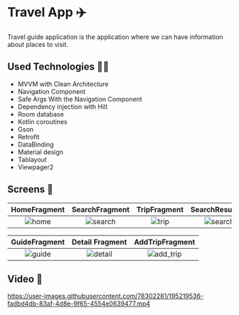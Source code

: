 # Travel App :airplane:
Travel guide application is the application where we can have information about places to visit.

## Used Technologies 👨‍💻

 - MVVM with Clean Architecture
 - Navigation Component
 - Safe Args With the Navigation Component
 - Dependency injection with Hilt 
 - Room database
 - Kotlin coroutines
 - Gson
 - Retrofit
 - DataBinding
 - Material design
 - Tablayout
 - Viewpager2
 
## Screens 📱

HomeFragment        | SearchFragment | TripFragment |SearchResultFragment       
:-------------------------:|:-------------------------:|:-------------------------: |:-------------------------:
![home](https://user-images.githubusercontent.com/78302281/195216475-ee983248-4c22-496a-8017-4ce921ce7b4e.png) | ![search](https://user-images.githubusercontent.com/78302281/195216493-3d39fef1-7252-418a-9853-6b202c42a336.png) |![trip](https://user-images.githubusercontent.com/78302281/195216790-61db1547-a96a-411f-9fca-352c3f156b1f.png) |![search_result](https://user-images.githubusercontent.com/78302281/195217151-2b9881e2-d0e6-431f-b8c3-fd1a75246243.png)
 
 
 GuideFragment        | Detail Fragment | AddTripFragment 
:-------------------------:|:-------------------------:|:-------------------------:
![guide](https://user-images.githubusercontent.com/78302281/195216962-117c0c40-cafa-4882-96eb-5961dbff5542.png) | ![detail](https://user-images.githubusercontent.com/78302281/195216983-429e47d4-3908-4fae-a0b5-60ccbed1b8d4.png) | ![add_trip](https://user-images.githubusercontent.com/78302281/195217024-a5e29821-3c01-447e-aa03-87391dee2845.png)

## Video 🎥

https://user-images.githubusercontent.com/78302281/195219536-fadbd4db-83af-4d8e-9f65-4554e0639477.mp4



